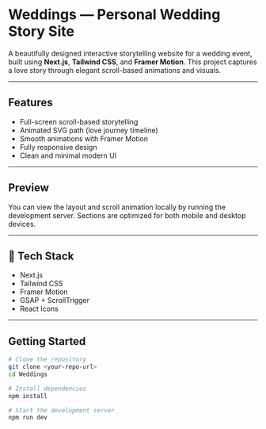 # Weddings — Personal Wedding Story Site

A beautifully designed interactive storytelling website for a wedding event, built using **Next.js**, **Tailwind CSS**, and **Framer Motion**. This project captures a love story through elegant scroll-based animations and visuals.

---

##  Features

-  Full-screen scroll-based storytelling
-  Animated SVG path (love journey timeline)
-  Smooth animations with Framer Motion
-  Fully responsive design
-  Clean and minimal modern UI

---

##  Preview

You can view the layout and scroll animation locally by running the development server. Sections are optimized for both mobile and desktop devices.

---

## 🚀 Tech Stack

- Next.js
- Tailwind CSS
- Framer Motion
- GSAP + ScrollTrigger
- React Icons

---

##  Getting Started

```bash
# Clone the repository
git clone <your-repo-url>
cd Weddings

# Install dependencies
npm install

# Start the development server
npm run dev

